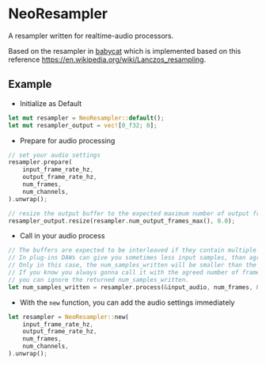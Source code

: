 # NeoResampler

A resampler written for realtime-audio processors.

Based on the resampler in [babycat](https://github.com/babycat-io/babycat)  which is implemented based on this reference https://en.wikipedia.org/wiki/Lanczos_resampling.

## Example

- Initialize as Default
```rust
let mut resampler = NeoResampler::default();
let mut resampler_output = vec![0_f32; 0];
```

- Prepare for audio processing
```rust
// set your audio settings
resampler.prepare(
    input_frame_rate_hz,
    output_frame_rate_hz,
    num_frames,
    num_channels,
).unwrap();

// resize the output buffer to the expected maximum number of output frames
resampler_output.resize(resampler.num_output_frames_max(), 0.0);
```

- Call in your audio process
```rust
// The buffers are expected to be interleaved if they contain multiple channels.
// In plug-ins DAWs can give you sometimes less input samples, than agreed on.
// Only in this case, the num_samples_written will be smaller than the output buffer is long.
// If you know you always gonna call it with the agreed number of frames from the prepare function,
// you can ignore the returned num_samples_written.
let num_samples_written = resampler.process(&input_audio, num_frames, &mut resampler_output).unwrap();
```

- With the `new` function, you can add the audio settings immediately
```rust
let resampler = NeoResampler::new(
    input_frame_rate_hz,
    output_frame_rate_hz,
    num_frames,
    num_channels,
).unwrap();
```
